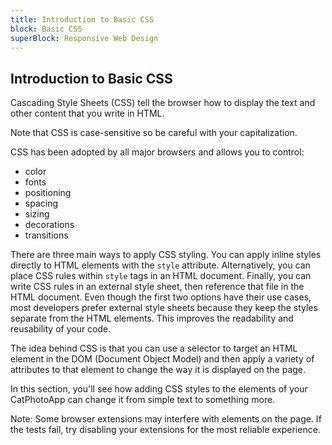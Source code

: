 ```yaml
---
title: Introduction to Basic CSS
block: Basic CSS
superBlock: Responsive Web Design
---
```


## Introduction to Basic CSS

Cascading Style Sheets (CSS) tell the browser how to display the text and other content that you write in HTML.

Note that CSS is case-sensitive so be careful with your capitalization.

CSS has been adopted by all major browsers and allows you to control:

- color
- fonts
- positioning
- spacing
- sizing
- decorations
- transitions

There are three main ways to apply CSS styling. You can apply inline styles directly to HTML elements with the `style` attribute. Alternatively, you can place CSS rules within `style` tags in an HTML document. Finally, you can write CSS rules in an external style sheet, then reference that file in the HTML document. Even though the first two options have their use cases, most developers prefer external style sheets because they keep the styles separate from the HTML elements. This improves the readability and reusability of your code.

The idea behind CSS is that you can use a selector to target an HTML element in the DOM (Document Object Model) and then apply a variety of attributes to that element to change the way it is displayed on the page.

In this section, you'll see how adding CSS styles to the elements of your CatPhotoApp can change it from simple text to something more.

<div role="alert" class="fade alert alert-info show flash-message-enter-active">
    <p>
        Note: Some browser extensions may interfere with elements on the page. If the tests fail, try disabling your extensions for the most reliable experience.
    </p>
</div>

